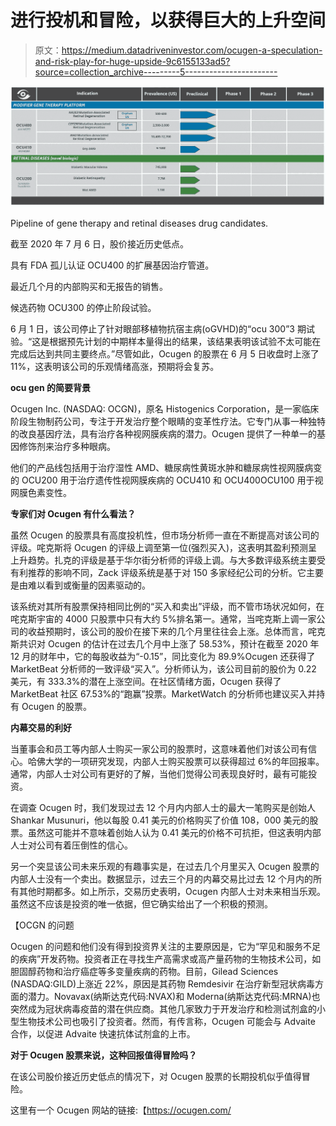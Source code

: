 # 进行投机和冒险，以获得巨大的上升空间

> 原文：<https://medium.datadriveninvestor.com/ocugen-a-speculation-and-risk-play-for-huge-upside-9c6155133ad5?source=collection_archive---------5----------------------->

![](img/036c83e65f56e167e3276158d03c347f.png)

Pipeline of gene therapy and retinal diseases drug candidates.

截至 2020 年 7 月 6 日，股价接近历史低点。

具有 FDA 孤儿认证 OCU400 的扩展基因治疗管道。

最近几个月的内部购买和无报告的销售。

候选药物 OCU300 的停止阶段试验。

6 月 1 日，该公司停止了针对眼部移植物抗宿主病(oGVHD)的“ocu 300”3 期试验。“这是根据预先计划的中期样本量得出的结果，该结果表明该试验不太可能在完成后达到共同主要终点。”尽管如此，Ocugen 的股票在 6 月 5 日收盘时上涨了 11%，这表明该公司的乐观情绪高涨，预期将会复苏。

**ocu gen 的简要背景**

Ocugen Inc. (NASDAQ: OCGN)，原名 Histogenics Corporation，是一家临床阶段生物制药公司，专注于开发治疗整个眼睛的变革性疗法。它专门从事一种独特的改良基因疗法，具有治疗各种视网膜疾病的潜力。Ocugen 提供了一种单一的基因修饰剂来治疗多种眼病。

他们的产品线包括用于治疗湿性 AMD、糖尿病性黄斑水肿和糖尿病性视网膜病变的 OCU200 用于治疗遗传性视网膜疾病的 OCU410 和 OCU400OCU100 用于视网膜色素变性。

**专家们对 Ocugen 有什么看法？**

虽然 Ocugen 的股票具有高度投机性，但市场分析师一直在不断提高对该公司的评级。咤克斯将 Ocugen 的评级上调至第一位(强烈买入)，这表明其盈利预测呈上升趋势。扎克的评级是基于华尔街分析师的评级上调。与大多数评级系统主要受有利推荐的影响不同，Zack 评级系统是基于对 150 多家经纪公司的分析。它主要是由难以看到或衡量的因素驱动的。

该系统对其所有股票保持相同比例的“买入和卖出”评级，而不管市场状况如何，在咤克斯宇宙的 4000 只股票中只有大约 5%排名第一。通常，当咤克斯上调一家公司的收益预期时，该公司的股价在接下来的几个月里往往会上涨。总体而言，咤克斯共识对 Ocugen 的估计在过去几个月中上涨了 58.53%，预计在截至 2020 年 12 月的财年中，它的每股收益为“-0.15”，同比变化为 89.9%Ocugen 还获得了 MarketBeat 分析师的一致评级“买入”。分析师认为，该公司目前的股价为 0.22 美元，有 333.3%的潜在上涨空间。在社区情绪方面，Ocugen 获得了 MarketBeat 社区 67.53%的“跑赢”投票。MarketWatch 的分析师也建议买入并持有 Ocugen 的股票。

**内幕交易的利好**

当董事会和员工等内部人士购买一家公司的股票时，这意味着他们对该公司有信心。哈佛大学的一项研究发现，内部人士购买股票可以获得超过 6%的年回报率。通常，内部人士对公司有更好的了解，当他们觉得公司表现良好时，最有可能投资。

在调查 Ocugen 时，我们发现过去 12 个月内内部人士的最大一笔购买是创始人 Shankar Musunuri，他以每股 0.41 美元的价格购买了价值 108，000 美元的股票。虽然这可能并不意味着创始人认为 0.41 美元的价格不可抗拒，但这表明内部人士对公司有着压倒性的信心。

另一个突显该公司未来乐观的有趣事实是，在过去几个月里买入 Ocugen 股票的内部人士没有一个卖出。数据显示，过去三个月的内幕交易比过去 12 个月内的所有其他时期都多。如上所示，交易历史表明，Ocugen 内部人士对未来相当乐观。虽然这不应该是投资的唯一依据，但它确实给出了一个积极的预测。

【OCGN 的问题

Ocugen 的问题和他们没有得到投资界关注的主要原因是，它为“罕见和服务不足的疾病”开发药物。投资者正在寻找生产高需求或高产量药物的生物技术公司，如胆固醇药物和治疗癌症等多变量疾病的药物。目前，Gilead Sciences (NASDAQ:GILD)上涨近 22%，原因是其药物 Remdesivir 在治疗新型冠状病毒方面的潜力。Novavax(纳斯达克代码:NVAX)和 Moderna(纳斯达克代码:MRNA)也突然成为冠状病毒疫苗的潜在供应商。其他几家致力于开发治疗和检测试剂盒的小型生物技术公司也吸引了投资者。然而，有传言称，Ocugen 可能会与 Advaite 合作，以促进 Advaite 快速抗体试剂盒的上市。

**对于 Ocugen 股票来说，这种回报值得冒险吗？**

在该公司股价接近历史低点的情况下，对 Ocugen 股票的长期投机似乎值得冒险。

这里有一个 Ocugen 网站的链接:【https://ocugen.com/ 